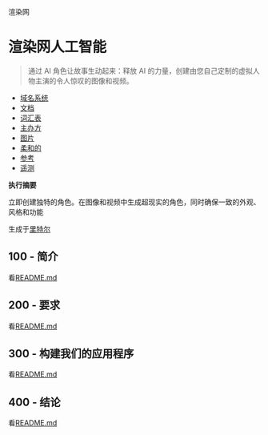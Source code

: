 渲染网

# 渲染网人工智能

> 通过 AI 角色让故事生动起来：释放 AI 的力量，创建由您自己定制的虚拟人物主演的令人惊叹的图像和视频。

-   [域名系统](./DNS.md)
-   [文档](./DOCUMENTATION.md)
-   [词汇表](./GLOSSARY.md)
-   [主办方](./HOSTS.md)
-   [图片](./IMAGES.md)
-   [柔和的](./PODMAN.md)
-   [参考](./REFERENCES.md)
-   [遥测](./TELEMETRY.md)

**执行摘要**

立即创建独特的角色。在图像和视频中生成超现实的角色，同时确保一致的外观、风格和功能

生成于[里特尔](https://app.rytr.me)

## 100 - 简介

看[README.md](./100/README.md)

## 200 - 要求

看[README.md](./200/README.md)

## 300 - 构建我们的应用程序

看[README.md](./300/README.md)

## 400 - 结论

看[README.md](./400/README.md)

